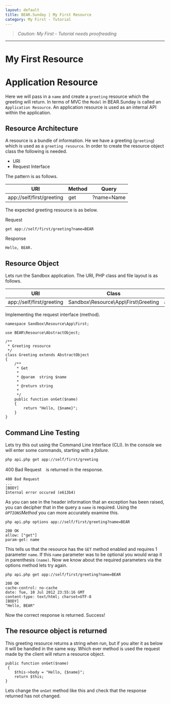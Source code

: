 ```yaml
---
layout: default
title: BEAR.Sunday | My First Resource
category: My First - Tutorial
--- 
```


> *Caution: My First - Tutorial needs proofreading*

****

# My First Resource
# Application Resource 

Here we will pass in a `name` and create a `greeting` resource which the greeting will return.
In terms of MVC the `Model` in BEAR.Sunday is called an `Application Resource`. 
An application resource is used as an internal API within the application.

## Resource Architecture 

A resource is a bundle of information. 
He we have a greeting (`greeting`) which is used as a `greeting resource`.
In order to create the resource object class the following is needed.

 * URI
 * Request Interface 

The pattern is as follows.

| URI | Method | Query |
|-----|--------|-------|
| app://self/first/greeting | get | ?name=Name |

The expected greeting resource is as below.

Request
```
get app://self/first/greeting?name=BEAR
```
Response
```
Hello, BEAR.
```

## Resource Object 

Lets run the Sandbox application. The URI, PHP class and file layout is as follows. 


| URI | Class | File |
|-----|--------|-------|
| app://self/first/greeting | Sandbox\Resource\App\First\Greeting | apps/Sandbox/Resource/App/First/Greeting.php |

Implementing the request interface (method).

```
namespace Sandbox\Resource\App\First;

use BEAR\Resource\AbstractObject;

/**
 * Greeting resource
 */
class Greeting extends AbstractObject
{
    /**
     * Get
     *
     * @param  string $name
     * 
     * @return string
     *
     */
    public function onGet($name)
    {
        return "Hello, {$name}";
    }
}
```


## Command Line Testing 

Lets try this out using the Command Line Interface (CLI). 
In the console we will enter some commands, starting with a *failure*.

```
php api.php get app://self/first/greeting
```
400 Bad Request　is returned in the response.
```
400 Bad Request
...
[BODY]
Internal error occured (e613b4)
```
As you can see in the header information that an exception has been raised, 
you can decipher that in the query a `name` is required. 
Using the *`OPTIONS`Method* you can more accurately examine this.

```
php api.php options app://self/first/greeting?name=BEAR
```

```
200 OK
allow: ["get"]
param-get: name
```

This tells us that the resource has the `GET` method enabled and requires 1 parameter `name`.
If this `name` parameter was to be optional you would wrap it in parenthesis `(name)`.
Now we know about the required parameters via the options method lets try again.
 

```
php api.php get app://self/first/greeting?name=BEAR
```
```
200 OK
cache-control: no-cache
date: Tue, 10 Jul 2012 23:55:16 GMT
content-type: text/html; charset=UTF-8
[BODY]
"Hello, BEAR"
```
Now the correct response is returned. Success!

## The resource object is returned 

This greeting resource returns a string when run, 
but if you alter it as below it will be handled in the same way.
Which ever method is used the request made by the client will return a resource object.

```
public function onGet($name)
 {
    $this->body = "Hello, {$name}";
    return $this;
}
```

Lets change the `onGet` method like this and check that the response returned has not changed.

